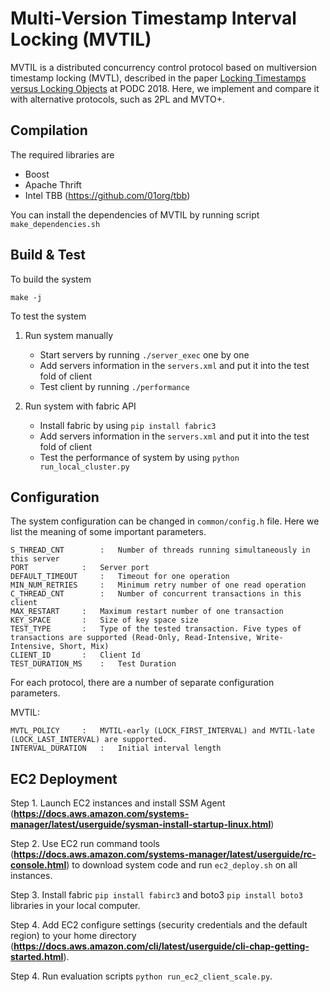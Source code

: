 Multi-Version Timestamp Interval Locking (MVTIL)
================================================
MVTIL is a distributed concurrency control protocol based on multiversion timestamp locking (MVTL), described in the paper <a href="https://infoscience.epfl.ch/record/229425/files/Paper.pdf">Locking Timestamps versus Locking Objects</a> at PODC 2018. Here, we implement and compare it with alternative protocols, such as 2PL and MVTO+.

Compilation
-----------
The required libraries are 

  * Boost
  * Apache Thrift
  * Intel TBB (https://github.com/01org/tbb)

You can install the dependencies of MVTIL by running script `make_dependencies.sh`


Build & Test
------------
To build the system

	make -j

To test the system

1. Run system manually
	* Start servers by running `./server_exec` one by one
	* Add servers information in the `servers.xml` and put it into the test fold of client
	* Test client by running `./performance`

2. Run system with fabric API
	* Install fabric by using `pip install fabric3`
	* Add servers information in the `servers.xml` and put it into the test fold of client
	* Test the performance of system by using `python run_local_cluster.py`


Configuration
-------------
The system configuration can be changed in `common/config.h` file. Here we list the meaning of some important parameters.


	S_THREAD_CNT		:	Number of threads running simultaneously in this server
	PORT			:	Server port
	DEFAULT_TIMEOUT		:	Timeout for one operation
	MIN_NUM_RETRIES		:	Minimum retry number of one read operation
	C_THREAD_CNT		:	Number of concurrent transactions in this client
	MAX_RESTART		:	Maximum restart number of one transaction
	KEY_SPACE		:	Size of key space size
	TEST_TYPE		:	Type of the tested transaction. Five types of transactions are supported (Read-Only, Read-Intensive, Write-Intensive, Short, Mix)
	CLIENT_ID		:	Client Id
	TEST_DURATION_MS	:	Test Duration

For each protocol, there are a number of separate configuration parameters.

MVTIL: 

	MVTL_POLICY		:	MVTIL-early (LOCK_FIRST_INTERVAL) and MVTIL-late (LOCK_LAST_INTERVAL) are supported.
	INTERVAL_DURATION	:	Initial interval length




EC2 Deployment
--------------
Step 1. Launch EC2 instances and install SSM Agent (**https://docs.aws.amazon.com/systems-manager/latest/userguide/sysman-install-startup-linux.html**)

Step 2. Use EC2 run command tools (**https://docs.aws.amazon.com/systems-manager/latest/userguide/rc-console.html**) to download system code and run `ec2_deploy.sh` on all instances. 

Step 3. Install fabric `pip install fabirc3` and boto3 `pip install boto3` libraries in your local computer.

Step 4. Add EC2 configure settings (security credentials and the default region) to your home directory (**https://docs.aws.amazon.com/cli/latest/userguide/cli-chap-getting-started.html**).

Step 4. Run evaluation scripts `python run_ec2_client_scale.py`.






